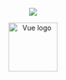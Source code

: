 <p align="center"><img src="https://laravel.com/assets/img/components/logo-laravel.svg"></p>

<p align="center"><a href="https://vuejs.org" target="_blank" rel="noopener noreferrer"><img width="100" src="https://vuejs.org/images/logo.png" alt="Vue logo"></a></p>

